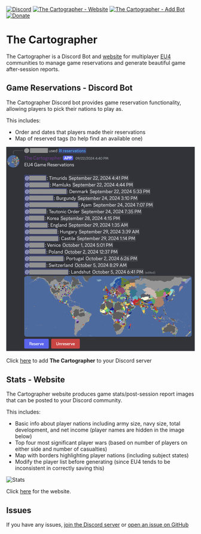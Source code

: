 [![Discord](https://img.shields.io/discord/846487859661504532?logo=discord&logoColor=white&color=%235865F2)](https://discord.gg/yQWUAxMsZf)
[![The Cartographer - Website](https://img.shields.io/badge/The%20Cartographer-website-blue?logo=map)](https://2kai2kai2.github.io/cartographer/)
[![The Cartographer - Add Bot](https://img.shields.io/badge/The%20Cartographer-add%20bot-blue?logo=discord&logoColor=white&color=%235865F2)](https://discord.com/oauth2/authorize?client_id=649443792495050763)
[![Donate](https://img.shields.io/badge/Patreon-donate-orange?logo=Patreon)](https://www.patreon.com/bePatron?u=9073173)

# The Cartographer

The Cartographer is a Discord Bot and [website](https://2kai2kai2.github.io/cartographer/) for multiplayer [EU4](https://store.steampowered.com/app/236850/Europa_Universalis_IV/) communities to manage game reservations and generate beautiful game after-session reports.

## Game Reservations - Discord Bot

The Cartographer Discord bot provides game reservation functionality, allowing players to pick their nations to play as.

This includes:
- Order and dates that players made their reservations
- Map of reserved tags (to help find an available one)

![Reservations](images/reservations.png)

Click [here](https://discord.com/oauth2/authorize?client_id=649443792495050763) to add **The Cartographer** to your Discord server

## Stats - Website

The Cartographer website produces game stats/post-session report images that can be posted to your Discord community.

This includes:
- Basic info about player nations including army size, navy size, total development, and net income (player names are hidden in the image below)
- Top four most significant player wars (based on number of players on either side and number of casualties)
- Map with borders highlighting player nations (including subject states)
- Modify the player list before generating (since EU4 tends to be inconsistent in correctly saving this)

![Stats](images/stats.png)

Click [here](https://2kai2kai2.github.io/cartographer/) for the website.

## Issues

If you have any issues, [join the Discord server](https://discord.gg/yQWUAxMsZf) or [open an issue on GitHub](https://github.com/2kai2kai2/cartographer/issues)
